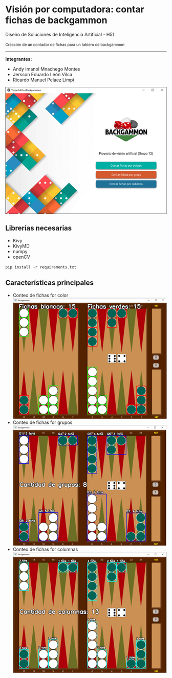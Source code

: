# Visión por computadora: contar fichas de backgammon
Diseño de Soluciones de Inteligencia Artificial - H51 

<small>Creación de un contador de fichas para un tablero de backgammon</small>

---

**Integrantes:**
- Andy Imanol Mnachego Montes
- Jersson Eduardo León Vilca 
- Ricardo Manuel Pelaez Limpi


![Captura de pantalla](./images/screenshots/inicio.png)

## Librerías necesarias   
- Kivy
- KivyMD
- numpy
- openCV
  
`pip install -r requirements.txt`

## Características principales   

- Conteo de fichas for color    
  ![Captura de pantalla](./images/screenshots/fichas_color.png)
- Conteo de fichas for grupos    
  ![Captura de pantalla](./images/screenshots/fichas_grupo.png)
- Conteo de fichas for columnas    
  ![Captura de pantalla](./images/screenshots/fichas_columnas.png)
